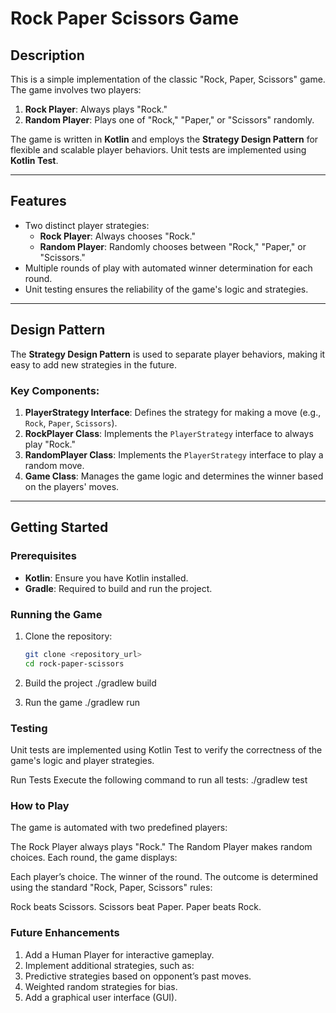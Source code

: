 # Rock Paper Scissors Game  

## Description  
This is a simple implementation of the classic "Rock, Paper, Scissors" game. The game involves two players:  
1. **Rock Player**: Always plays "Rock."  
2. **Random Player**: Plays one of "Rock," "Paper," or "Scissors" randomly.  

The game is written in **Kotlin** and employs the **Strategy Design Pattern** for flexible and scalable player behaviors. Unit tests are implemented using **Kotlin Test**.  

---

## Features  
- Two distinct player strategies:  
  - **Rock Player**: Always chooses "Rock."  
  - **Random Player**: Randomly chooses between "Rock," "Paper," or "Scissors."  
- Multiple rounds of play with automated winner determination for each round.  
- Unit testing ensures the reliability of the game's logic and strategies.  

---

## Design Pattern  
The **Strategy Design Pattern** is used to separate player behaviors, making it easy to add new strategies in the future.  

### Key Components:  
1. **PlayerStrategy Interface**: Defines the strategy for making a move (e.g., `Rock`, `Paper`, `Scissors`).  
2. **RockPlayer Class**: Implements the `PlayerStrategy` interface to always play "Rock."  
3. **RandomPlayer Class**: Implements the `PlayerStrategy` interface to play a random move.  
4. **Game Class**: Manages the game logic and determines the winner based on the players' moves.  

---

## Getting Started  

### Prerequisites  
- **Kotlin**: Ensure you have Kotlin installed.  
- **Gradle**: Required to build and run the project.  

### Running the Game  
1. Clone the repository:  
   ```bash  
   git clone <repository_url>  
   cd rock-paper-scissors  

2. Build the project
  ./gradlew build  

3. Run the game
  ./gradlew run  

### Testing
Unit tests are implemented using Kotlin Test to verify the correctness of the game's logic and player strategies.

Run Tests
    Execute the following command to run all tests: ./gradlew test  

### How to Play
The game is automated with two predefined players:

The Rock Player always plays "Rock."
The Random Player makes random choices.
Each round, the game displays:

Each player’s choice.
The winner of the round.
The outcome is determined using the standard "Rock, Paper, Scissors" rules:

Rock beats Scissors.
Scissors beat Paper.
Paper beats Rock.

### Future Enhancements
1. Add a Human Player for interactive gameplay.
2. Implement additional strategies, such as:
3. Predictive strategies based on opponent’s past moves.
4. Weighted random strategies for bias.
5. Add a graphical user interface (GUI).